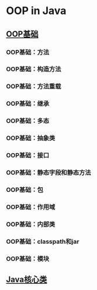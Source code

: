 # OOP in Java

## [OOP基础](OOP基础.md)

### OOP基础：方法

### OOP基础：构造方法

### OOP基础：方法重载

### OOP基础：继承

### OOP基础：多态

### OOP基础：抽象类

### OOP基础：接口

### OOP基础：静态字段和静态方法

### OOP基础：包

### OOP基础：作用域

### OOP基础：内部类

### OOP基础：classpath和jar

### OOP基础：模块

## [Java核心类](Java核心类.md)